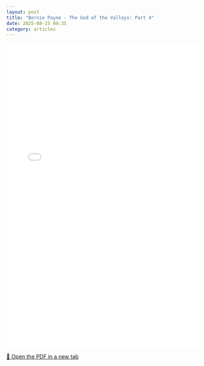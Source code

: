 ```yaml
---
layout: post
title: "Bernie Payne - The God of the Valleys: Part 4"
date: 2025-08-15 09:35
category: articles
---
```


<iframe 
    src="{{ '/assets/articles/Bernie-Payne/Bernie-Payne-The-God-of-the-Valleys-Part-4.pdf' | relative_url }}" 
    width="100%" 
    height="800px" 
    style="border: none;">
</iframe>

<p>
    <a href="{{ '/assets/articles/Bernie-Payne/Bernie-Payne-The-God-of-the-Valleys-Part-4.pdf' | relative_url }}" target="_blank">
        📄 Open the PDF in a new tab
    </a>
</p>
